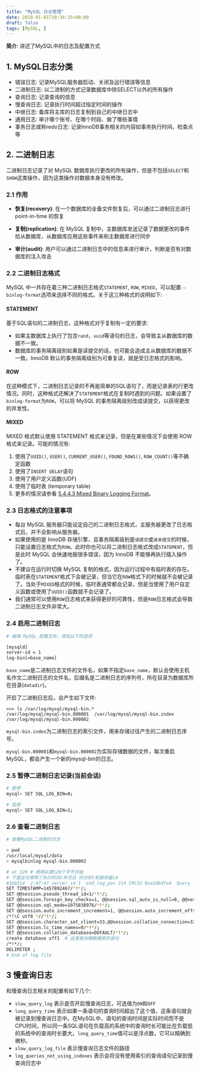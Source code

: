 ```yaml
---
title: "MySQL 日志管理"
date: 2018-01-01T10:34:15+08:00
draft: false
tags: [MySQL, ]
---
```


__简介__: 讲述了MySQL中的日志及配置方式

<!--more-->


## 1. MySQL日志分类

+ 错误日志: 记录MySQL服务器启动、关闭及运行错误等信息
+ 二进制日志: 以二进制的方式记录数据库中除SELECT以外的所有操作
+ 查询日志: 记录查询的信息
+ 慢查询日志: 记录执行时间超过指定时间的操作
+ 中继日志: 备库将主库的日志复制到自己的中继日志中
+ 通用日志: 审计哪个账号、在哪个时段、做了哪些事情
+ 事务日志或称redo日志: 记录InnoDB事务相关的内容如事务执行时间，检查点等

## 2. 二进制日志

二进制日志记录了对 MySQL 数据库执行更改的所有操作，但是不包括`SELECT`和`SHOW`这类操作，因为这类操作对数据本身没有修改。

### 2.1 作用

+ __恢复(recovery)__: 在一个数据库的全备文件恢复后，可以通过二进制日志进行 point-in-time 的恢复

+ __复制(replication)__: 在 MySQL 复制中，主数据库发送记录了数据更改的事件给从数据库，从数据库应用这些事件来和主数据库进行同步

+ __审计(audit)__: 用户可以通过二进制日志中的信息来进行审计，判断是否有对数据库的注入攻击

### 2.2 二进制日志格式

MySQL 中一共存在着三种二进制日志格式`STATEMENT`, `ROW`, `MIXED`，可以配置`--binlog-format`选项来选择不同的格式。关于这三种格式的说明如下:

#### STATEMENT

基于SQL语句的二进制日志，这种格式对于复制有一定的要求:

+ 如果主数据库上执行了包含`rand`，`uuid`等语句的日志，会导致主从数据库的数据不一致。
+ 数据库的事务隔离级别如果是读提交的话，也可能会造成主从数据库的数据不一致。InnoDB 默认的事务隔离级别为可重复读，就是受日志格式的影响。

#### ROW

在这种模式下，二进制日志记录的不再是简单的SQL语句了，而是记录表的行更改情况。同时，这种格式还解决了`STATEMENT`格式在复制时遇到的问题。如果设置了`binlog-format`为`ROW`，可以将 MySQL 的事务隔离级别改成读提交，以获得更改的并发性。

#### MIXED

MIXED 格式默认使用 STATEMENT 格式来记录，但是在某些情况下会使用 ROW 格式来记录。可能的情况有:

1. 使用了`UUID()`, `USER()`, `CURRENT_USER()`, `FOUND_ROWS()`, `ROW_COUNT()`等不确定函数
2. 使用了`INSERT DELAY`语句
3. 使用了用户定义函数(UDF)
4. 使用了临时表 (temporary table)
5. 更多的情况请参看 [5.4.4.3 Mixed Binary Logging Format](https://dev.mysql.com/doc/refman/5.7/en/binary-log-mixed.html)。

### 2.3 日志格式的注意事项

+ 每台 MySQL 服务器只能设定自己的二进制日志格式，主服务器更改了日志格式后，并不会影响从服务器。
+ 如果使用的是 InnoDB 存储引擎，且事务隔离级别是`读提交`或`读未提交`的时候，只能设置日志格式为`ROW`。此时你也可以将二进制日志格式改成`STATEMENT`，但是此时 MySQL 会快速地报很多错误，因为 InnoDB 不能够再执行插入操作了。
+ 不建议在运行时切换 MySQL 复制的格式，因为运行过程中有临时表的存在。临时表在`STATEMENT`格式下会被记录，但当它在`ROW`格式下的时候就不会被记录了。当处于`MIXED`格式的时候，临时表通常都会记录，但是当使用了用户自定义函数或使用了`UUID()`函数就不会记录了。
+ 我们通常可以使用`ROW`日志格式来获得更好的可靠性，但是`ROW`日志格式会导致二进制日志文件非常大。

### 2.4 启用二进制日志

```sh
# 编辑 MySQL 配置文件，添加以下的选项

[mysqld]
server-id = 1
log-bin[=base_name]
```

`base_name`是二进制日志文件的文件名，如果不指定`base_name`，默认会使用主机名作文二进制日志的文件名，后缀名是二进制日志的序列号，所在目录为数据库所在目录(`datadir`)。

开启了二进制日志后，会产生如下文件:

```
>>> ls /var/log/mysql/mysql-bin.*
/var/log/mysql/mysql-bin.000001  /var/log/mysql/mysql-bin.index
/var/log/mysql/mysql-bin.000002
```

`mysql-bin.index`为二进制日志的索引文件，用来存储过往产生的二进制日志序号。

`mysql-bin.000001`和`mysql-bin.000002`为实际存储数据的文件，每次重启MySQL，都会产生一个新的mysql-bin的日志。

### 2.5 暂停二进制日志记录(当前会话)

```sh
# 暂停
mysql> SET SQL_LOG_BIN=0;

# 启用
mysql> SET SQL_LOG_BIN=1;
```

### 2.6 查看二进制日志

```sh
# 查看MySQL二进制的日志

> pwd
/usr/local/mysql/data
> mysqlbinlog mysql-bin.000002

# at 120 # 表明从第120个字节开始
# 下面这句表明了执行时间(年月日 时分秒)和服务器id
#160314  2:07:47 server id 1  end_log_pos 214 CRC32 0xa10bdfa4 	Query	thread_id=1	exec_time=0	error_code=0
SET TIMESTAMP=1457892467/*!*/;
SET @@session.pseudo_thread_id=1/*!*/;
SET @@session.foreign_key_checks=1, @@session.sql_auto_is_null=0, @@session.unique_checks=1, @@session.autocommit=1/*!*/;
SET @@session.sql_mode=1075838976/*!*/;
SET @@session.auto_increment_increment=1, @@session.auto_increment_offset=1/*!*/;
/*!\C utf8 *//*!*/;
SET @@session.character_set_client=33,@@session.collation_connection=33,@@session.collation_server=33/*!*/;
SET @@session.lc_time_names=0/*!*/;
SET @@session.collation_database=DEFAULT/*!*/;
create database xff1  # 这里是创建数据库的语句
/*!*/;
DELIMITER ;
# End of log file
```

## 3 慢查询日志

和慢查询日志相关的配置有如下几个:

+ `slow_query_log` 表示是否开启慢查询日志，可选值为`ON`和`OFF`
+ `long_query_time` 表示如果一条语句的查询时间超出了这个值，这条语句就会被记录到慢查询日志中。在MySQL中，语句的查询时间是实际时间而不是CPU时间，所以同一条SQL语句在负载高的系统中的查询时长可能比在负载低的系统中的查询时长要大。`long_query_time`值可以是浮点数，它可以精确到微秒。
+ `slow_query_log_file` 表示慢查询日志文件的路径
+ `log_queries_not_using_indexes` 表示会将没有使用索引的查询语句记录到慢查询日志中
